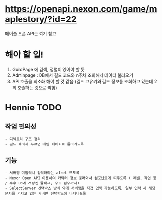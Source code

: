 # https://openapi.nexon.com/game/maplestory/?id=22

메이플 오픈 API는 여기 참고 

# 해야 할 일!
1. GuildPage 에 검색, 정렬이 있어야 할 듯
2. Adminpage : DB에서 길드 코드와 n주차 조회해서 데이터 불러오기
3. API 호출을 최소화 해야 할 것 같음 (길드 고유키와 길드 정보를 조회하고 있는데 2회 호출하는 것으로 찍힘)

# Hennie TODO

## 작업 편의성
    - 디렉토리 구조 정리
    - 길드 페이지 누르면 메인 페이지로 돌아가도록
## 기능    
    - 서버명 미입력시 입력하라는 alret 뜨도록
    - Nexon Open API 이용하여 캐릭터 정보 불러와서 컴포넌트에 띄우도록 ( 레벨, 직업 등 / 추후 DB에 저장된 플래그, 수로 점수까지)
    - SelectServer 선택박스 방식 외에 서버명을 직접 입력 가능하도록, 일부 입력 시 해당 문자를 가지고 있는 서버만 선택박스에 나타나도록